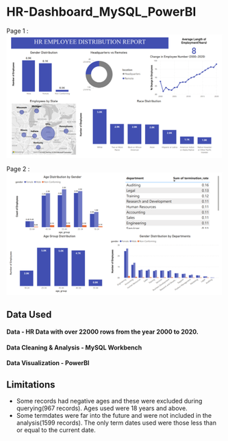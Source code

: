 # HR-Dashboard_MySQL_PowerBI

Page 1 :
![Dashboard-1](./Dashboard-1.png)

Page 2 :
![Dashboard-2](./Dashboard-2.png)

## Data Used
#### Data - HR Data with over 22000 rows from the year 2000 to 2020.
#### Data Cleaning & Analysis - MySQL Workbench
#### Data Visualization - PowerBI

## Limitations
- Some records had negative ages and these were excluded during querying(967 records). Ages used were 18 years and above.
- Some termdates were far into the future and were not included in the analysis(1599 records). The only term dates used were those less than or equal to the current 
  date.
